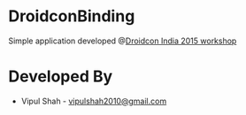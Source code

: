 DroidconBinding
===================

Simple application developed @[Droidcon India 2015 workshop](https://droidconin.talkfunnel.com/2015/37-android-data-binding)

Developed By
============

* Vipul Shah - <vipulshah2010@gmail.com>
